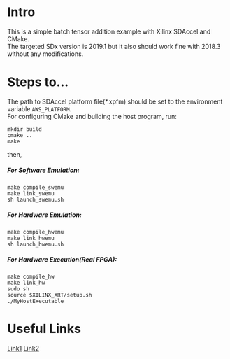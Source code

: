 # Intro
This is a simple batch tensor addition example with Xilinx SDAccel and CMake.  
The targeted SDx version is 2019.1 but it also should work fine with 2018.3 without any modifications.

# Steps to...
The path to SDAccel platform file(*.xpfm) should be set to the environment variable `AWS_PLATFORM`.  
For configuring CMake and building the host program, run:
```
mkdir build
cmake ..
make
```
then,
##### For Software Emulation:
```
make compile_swemu
make link_swemu
sh launch_swemu.sh
```
##### For Hardware Emulation:
```
make compile_hwemu
make link_hwemu
sh launch_hwemu.sh
```
##### For Hardware Execution(Real FPGA):
```
make compile_hw
make link_hw
sudo sh
source $XILINX_XRT/setup.sh
./MyHostExecutable
```
# Useful Links
[Link1](https://github.com/Xilinx/SDAccel-Tutorials/blob/master/docs/Pathway3/ProfileAndTraceReports.md)
[Link2](https://github.com/Xilinx/SDAccel-Tutorials/blob/master/docs/Pathway3/HardwareExec.md)